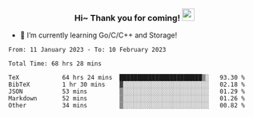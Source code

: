<h3 align="center">
    Hi~ Thank you for coming!
    <img src="https://media.giphy.com/media/hvRJCLFzcasrR4ia7z/giphy.gif" width="25px">
</h3>

<!--
**pineapple-man/pineapple-man** is a ✨ _special_ ✨ repository because its `README.md` (this file) appears on your GitHub profile.

Here are some ideas to get you started:
- 🔭 I’m currently working on ...
- 🤔 I’m looking for help with ...
- 💬 Ask me about ...
- 📫 How to reach me: ...
- 😄 Pronouns: ...
- ⚡ Fun fact: 
- 👯 I’m looking to collaborate on kubernetes
-->
- 🌱 I’m currently learning Go/C/C++ and Storage!

<!--START_SECTION:waka-->

```text
From: 11 January 2023 - To: 10 February 2023

Total Time: 68 hrs 28 mins

TeX            64 hrs 24 mins  ███████████████████████▒░   93.30 %
BibTeX         1 hr 30 mins    ▓░░░░░░░░░░░░░░░░░░░░░░░░   02.18 %
JSON           53 mins         ▒░░░░░░░░░░░░░░░░░░░░░░░░   01.29 %
Markdown       52 mins         ▒░░░░░░░░░░░░░░░░░░░░░░░░   01.26 %
Other          34 mins         ▒░░░░░░░░░░░░░░░░░░░░░░░░   00.82 %
```

<!--END_SECTION:waka-->
